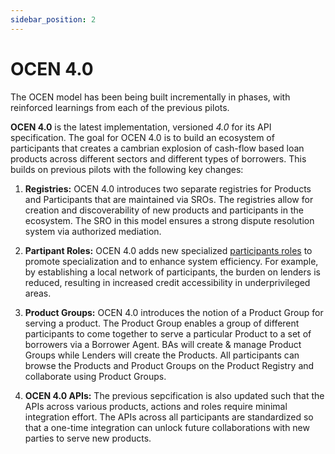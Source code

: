```yaml
---
sidebar_position: 2
---
```

# OCEN 4.0

The OCEN model has been being built incrementally in phases, with reinforced learnings from each of the previous pilots. 

**OCEN 4.0** is the latest implementation, versioned *4.0* for its API specification. The goal for OCEN 4.0 is to build an ecosystem of participants that creates a cambrian explosion of cash-flow based loan products across different sectors and different types of borrowers. This builds on previous pilots with the following key changes:

1. **Registries:** OCEN 4.0 introduces two separate registries for Products and Participants that are maintained via SROs. The registries allow for creation and discoverability of new products and participants in the ecosystem. The SRO in this model ensures a strong dispute resolution system via authorized mediation. 

2. **Partipant Roles:** OCEN 4.0 adds new specialized [participants roles](#participant-roles) to promote specialization and to enhance system efficiency. For example, by establishing a local network of participants, the burden on lenders is reduced, resulting in increased credit accessibility in underprivileged areas.

3. **Product Groups:** OCEN 4.0 introduces the notion of a Product Group for serving a product. The Product Group enables a group of different participants to come together to serve a particular Product to a set of borrowers via a Borrower Agent. BAs will create & manage Product Groups while Lenders will create the Products. All participants can browse the Products and Product Groups on the Product Registry and collaborate using Product Groups. 

4. **OCEN 4.0 APIs:** The previous sepcification is also updated such that the APIs across various products, actions and roles require minimal integration effort. The APIs across all participants are standardized so that a one-time integration can unlock future collaborations with new parties to serve new products.

